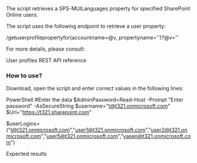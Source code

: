 The script retrieves a SPS-MUILanguages property for specified SharePoint Online users.

 

The script uses the following endpoint to retrieve a user property:

/getuserprofilepropertyfor(accountname=@v, propertyname='<property name>')?@v='<account name>'

 

For more details, please consult:

User profiles REST API reference

 

 

### How to use?
 

Download, open the script and enter correct values in the following lines:

PowerShell
#Enter the data 
$AdminPassword=Read-Host -Prompt "Enter password" -AsSecureString 
$username="t@t321.onmicrosoft.com" 
$Url="https://t321.sharepoint.com" 
 
 
$userLogins=("t@t321.onmicrosoft.com","user1@t321.onmicrosoft.com","user2@t321.onmicrosoft.com","user5@t321.onmicrosoft.com","yasen@t321.onmicrosoft.com") 
 
Expected results


 

 
